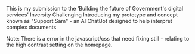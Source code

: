 This is my submission to the ‘Building the future of Government's digital services’ Inversity Challenging
Introducing my prototype and concept known as "Support Sam" - an AI ChatBot designed to help interpret complex documents

Note: There is a error in the javascript/css that need fixing still - relating to the high contrast setting on the homepage.
